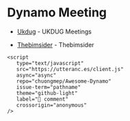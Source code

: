 # Dynamo Meeting

- [Ukdug](http://www.ukdug.co.uk/meetings.html) - UKDUG Meetings

- [Thebimsider](https://thebimsider.com/) - Thebimsider

```{raw} html
<script
   type="text/javascript"
   src="https://utteranc.es/client.js"
   async="async"
   repo="chuongmep/Awesome-Dynamo"
   issue-term="pathname"
   theme="github-light"
   label="💬 comment"
   crossorigin="anonymous"
/>
```